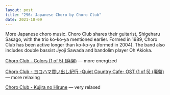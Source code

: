 ```yaml
---
layout: post
title: "296: Japanese Choro by Choro Club"
date: 2021-10-09
---
```


More Japanese choro music. Choro Club shares their guitarist, Shigeharu Sasago, with the trio ko-ko-ya mentioned earlier. Formed in 1989, Choro Club has been active longer than ko-ko-ya (formed in 2004). The band also includes double bassist Jyoji Sawada and bandolim player Oh Akioka.

[Choro Club - Colors (1 of 5) (廃盤)](https://youtu.be/fFa3hyBBFnI) — more energized  

[Choro Club - ヨコハマ買い出し紀行 -Quiet Country Cafe- OST (1 of 5) (廃盤)](https://youtu.be/EzmUI8SNE-k) — more relaxing  

[Choro Club - Kujira no Hirune](https://youtu.be/fCUua6yiRtY) — very relaxed
